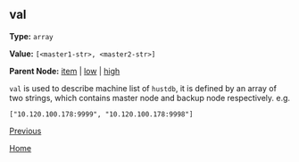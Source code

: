 val
----------

**Type:** `array`

**Value:** `[<master1-str>, <master2-str>]`

**Parent Node:** [item](item.md) | [low](low.md) | [high](high.md)

`val` is used to describe machine list of `hustdb`, it is defined by an array of two strings, which contains master node and backup node respectively. e.g.  

    ["10.120.100.178:9999", "10.120.100.178:9998"]

[Previous](../table.md)

[Home](../../../index.md)